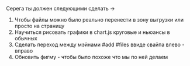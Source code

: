 Серега ты должен следующими сделать -> 
1. Чтобы файлы можно было реально перенести в зону выгрузки или просто на страницу
2. Научиться рисовать графики в chart.js круговые и ньюансы в обычных
3. Сделать переход между мэйнами #add #files ввиде свайпа влево - вправо
4. Обновить фигму - чтобы было похоже что мы по ней делаем
